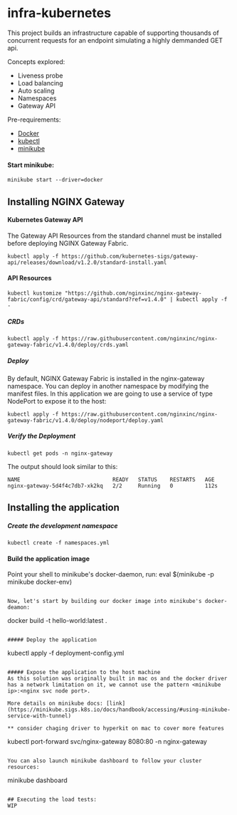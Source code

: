 # infra-kubernetes

This project builds an infrastructure capable of supporting thousands of concurrent requests for an endpoint simulating a highly demmanded GET api.

Concepts explored:
- Liveness probe
- Load balancing
- Auto scaling
- Namespaces
- Gateway API


Pre-requirements:
- [Docker](https://docs.docker.com/engine/install/)
- [kubectl](https://kubernetes.io/docs/tasks/tools/)
- [minikube](https://minikube.sigs.k8s.io/docs/start/)


#### Start minikube:
```
minikube start --driver=docker
```

## Installing NGINX Gateway

#### Kubernetes Gateway API

The Gateway API Resources from the standard channel must be installed before deploying NGINX Gateway Fabric.
```
kubectl apply -f https://github.com/kubernetes-sigs/gateway-api/releases/download/v1.2.0/standard-install.yaml
```


#### API Resources
```
kubectl kustomize "https://github.com/nginxinc/nginx-gateway-fabric/config/crd/gateway-api/standard?ref=v1.4.0" | kubectl apply -f -
```

##### CRDs
```
kubectl apply -f https://raw.githubusercontent.com/nginxinc/nginx-gateway-fabric/v1.4.0/deploy/crds.yaml
```

##### Deploy
By default, NGINX Gateway Fabric is installed in the nginx-gateway namespace. You can deploy in another namespace by modifying the manifest files.
In this application we are going to use a service of type NodePort to expose it to the host:
```
kubectl apply -f https://raw.githubusercontent.com/nginxinc/nginx-gateway-fabric/v1.4.0/deploy/nodeport/deploy.yaml
```

##### Verify the Deployment
```
kubectl get pods -n nginx-gateway
```
The output should look similar to this:
```
NAME                             READY   STATUS    RESTARTS   AGE
nginx-gateway-5d4f4c7db7-xk2kq   2/2     Running   0          112s
```

## Installing the application

##### Create the development namespace
```
kubectl create -f namespaces.yml
```

#### Build the application image

Point your shell to minikube's docker-daemon, run:
 eval $(minikube -p minikube docker-env)
```

Now, let's start by building our docker image into minikube's docker-deamon:
```
docker build -t hello-world:latest .
```

##### Deploy the application
```
kubectl apply -f deployment-config.yml
```

##### Expose the application to the host machine
As this solution was originally built in mac os and the docker driver has a network limitation on it, we cannot use the pattern <minikube ip>:<nginx svc node port>.

More details on minikube docs: [link](https://minikube.sigs.k8s.io/docs/handbook/accessing/#using-minikube-service-with-tunnel)

** consider chaging driver to hyperkit on mac to cover more features
```
kubectl port-forward svc/nginx-gateway 8080:80 -n nginx-gateway
```

You can also launch minikube dashboard to follow your cluster resources:
```
minikube dashboard
```

## Executing the load tests:
WIP